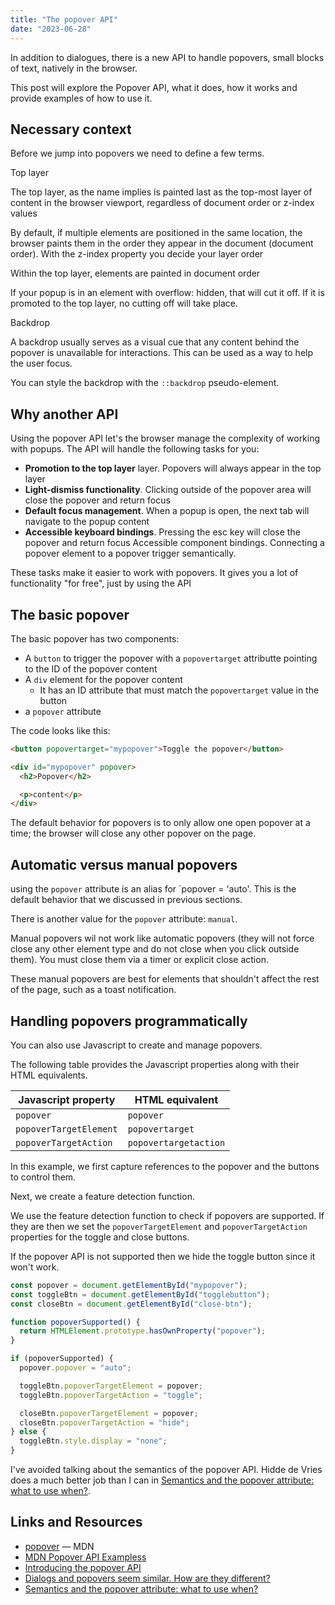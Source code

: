 ```yaml
---
title: "The popover API"
date: "2023-06-28"
---
```


In addition to dialogues, there is a new API to handle popovers, small blocks of text, natively in the browser.

This post will explore the Popover API, what it does, how it works and provide examples of how to use it.

## Necessary context

Before we jump into popovers we need to define a few terms.

Top layer

The top layer, as the name implies is painted last as the top-most layer of content in the browser viewport, regardless of document order or z-index values

By default, if multiple elements are positioned in the same location, the browser paints them in the order they appear in the document (document order). With the z-index property you decide your layer order

Within the top layer, elements are painted in document order

If your popup is in an element with overflow: hidden, that will cut it off. If it is promoted to the top layer, no cutting off will take place.

Backdrop

A backdrop usually serves as a visual cue that any content behind the popover is unavailable for interactions. This can be used as a way to help the user focus.

You can style the backdrop with the `::backdrop` pseudo-element.

## Why another API

Using the popover API let's the browser manage the complexity of working with popups. The API will handle the following tasks for you:

* **Promotion to the top layer** layer. Popovers will always appear in the top layer
* **Light-dismiss functionality**. Clicking outside of the popover area will close the popover and return focus
* **Default focus management**. When a popup is open, the next tab will navigate to the popup content
* **Accessible keyboard bindings**. Pressing the esc key will close the popover and return focus Accessible component bindings. Connecting a popover element to a popover trigger semantically.

These tasks make it easier to work with popovers. It gives you a lot of functionality "for free", just by using the API

## The basic popover

The basic popover has two components:

* A `button` to trigger the popover with a `popovertarget` attributte pointing to the ID of the popover content
* A `div` element for the popover content
  * It has an ID attribute that must match the `popovertarget` value in the button
* a `popover` attribute

The code looks like this:

```html
<button popovertarget="mypopover">Toggle the popover</button>

<div id="mypopover" popover>
  <h2>Popover</h2>

  <p>content</p>
</div>
```

The default behavior for popovers is to only allow one open popover at a time; the browser will close any other popover on the page.

## Automatic versus manual popovers

using the `popover` attribute is an alias for \`popover = 'auto'. This is the default behavior that we discussed in previous sections.

There is another value for the `popover` attribute: `manual`.

Manual popovers wil not work like automatic popovers (they will not force close any other element type and do not close when you click outside them). You must close them via a timer or explicit close action.

These manual popovers are best for elements that shouldn't affect the rest of the page, such as a toast notification.

## Handling popovers programmatically

You can also use Javascript to create and manage popovers.

The following table provides the Javascript properties along with their HTML equivalents.

| Javascript property | HTML equivalent |
| --- | --- |
| `popover` | `popover` |
| `popoverTargetElement` | `popovertarget` |
| `popoverTargetAction` | `popovertargetaction` |

In this example, we first capture references to the popover and the buttons to control them.

Next, we create a feature detection function.

We use the feature detection function to check if popovers are supported. If they are then we set the `popoverTargetElement` and `popoverTargetAction` properties for the toggle and close buttons.

If the popover API is not supported then we hide the toggle button since it won't work.

```js
const popover = document.getElementById("mypopover");
const toggleBtn = document.getElementById("togglebutton");
const closeBtn = document.getElementById("close-btn");

function popoverSupported() {
  return HTMLElement.prototype.hasOwnProperty("popover");
}

if (popoverSupported) {
  popover.popover = "auto";

  toggleBtn.popoverTargetElement = popover;
  toggleBtn.popoverTargetAction = "toggle";

  closeBtn.popoverTargetElement = popover;
  closeBtn.popoverTargetAction = "hide";
} else {
  toggleBtn.style.display = "none";
}
```

I've avoided talking about the semantics of the popover API. Hidde de Vries does a much better job than I can in [Semantics and the popover attribute: what to use when?](https://hidde.blog/popover-semantics/).

## Links and Resources

* [popover](https://developer.mozilla.org/en-US/docs/Web/API/Popover_API) — MDN
* [MDN Popover API Exampless](https://mdn.github.io/dom-examples/popover-api/)
* [Introducing the popover API](https://developer.chrome.com/blog/introducing-popover-api/)
* [Dialogs and popovers seem similar. How are they different?](https://hidde.blog/dialog-modal-popover-differences/)
* [Semantics and the popover attribute: what to use when?](https://hidde.blog/popover-semantics/)
